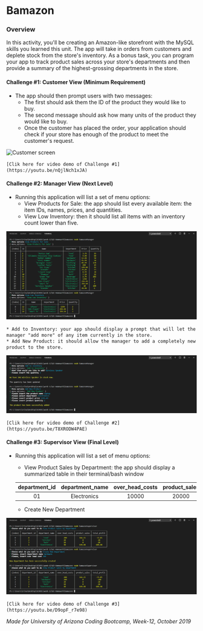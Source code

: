 # Bamazon

### Overview

In this activity, you'll be creating an Amazon-like storefront with the MySQL skills you learned this unit. The app will take in orders from customers and deplete stock from the store's inventory. As a bonus task, you can program your app to track product sales across your store's departments and then provide a summary of the highest-grossing departments in the store.


#### Challenge #1: Customer View (Minimum Requirement)

* The app should then prompt users with two messages:
    * The first should ask them the ID of the product they would like to buy.
    * The second message should ask how many units of the product they would like to buy.
    * Once the customer has placed the order, your application should check if your store has enough of the product to meet the customer's request.

![Customer screen](assets/images/customer.jpg)

    [Clik here for video demo of Challenge #1](https://youtu.be/nQjlNch1xJA)
    

#### Challenge #2: Manager View (Next Level)

* Running this application will list a set of menu options:
    * View Products for Sale: the app should list every available item: the item IDs, names, prices, and quantities.
    * View Low Inventory: then it should list all items with an inventory count lower than five.

 ![Manager screen](assets/images/manager-1.jpg)

    * Add to Inventory: your app should display a prompt that will let the manager "add more" of any item currently in the store.
    * Add New Product: it should allow the manager to add a completely new product to the store.

![Manager screen](assets/images/manager-2.jpg)

    [Clik here for video demo of Challenge #2](https://youtu.be/T8XRODW4PAE)



#### Challenge #3: Supervisor View (Final Level)

* Running this application will list a set of menu options:
    * View Product Sales by Department: the app should display a summarized table in their terminal/bash window

    | department_id | department_name | over_head_costs | product_sales | total_profit |
    |:-------------:|:---------------:|:---------------:|:-------------:|:------------:|
    | 01            | Electronics     | 10000           | 20000         | 10000        |

    * Create New Department
    

![Supervisor screen](assets/images/supervisor.jpg)


    [Clik here for video demo of Challenge #3](https://youtu.be/D9opF_r7e98)


_Made for University of Arizona Coding Bootcamp, Week-12, October 2019_
